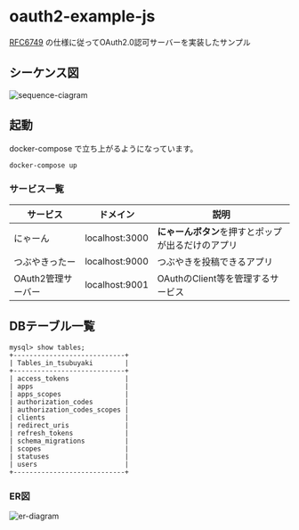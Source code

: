 # oauth2-example-js

[RFC6749](https://datatracker.ietf.org/doc/html/rfc6749) の仕様に従ってOAuth2.0認可サーバーを実装したサンプル

## シーケンス図

![sequence-ciagram](https://user-images.githubusercontent.com/28677705/142768839-0a95ac01-5b01-4b35-b8d2-4cee0388cfc2.png)

## 起動

docker-compose で立ち上がるようになっています。

```
docker-compose up
```

### サービス一覧

サービス | ドメイン | 説明
---|---|---
にゃーん | localhost:3000 | **にゃーんボタン**を押すとポップが出るだけのアプリ
つぶやきったー | localhost:9000 | つぶやきを投稿できるアプリ
OAuth2管理サーバー | localhost:9001 | OAuthのClient等を管理するサービス

## DBテーブル一覧

```
mysql> show tables;
+----------------------------+
| Tables_in_tsubuyaki        |
+----------------------------+
| access_tokens              |
| apps                       |
| apps_scopes                |
| authorization_codes        |
| authorization_codes_scopes |
| clients                    |
| redirect_uris              |
| refresh_tokens             |
| schema_migrations          |
| scopes                     |
| statuses                   |
| users                      |
+----------------------------+
```

### ER図

![er-diagram](https://user-images.githubusercontent.com/28677705/142769081-c1372793-9da6-4814-a420-7fd34d01c4c6.png)

